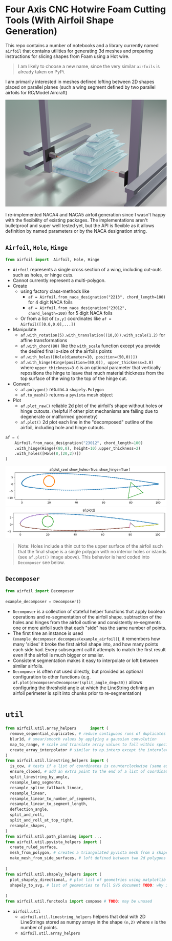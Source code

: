 # Four Axis CNC Hotwire Foam Cutting Tools (With Airfoil Shape Generation)

This repo contains a number of notebooks and a library currently named `airfoil`
that contains utilities for generating 3d meshes and preparing instructions for
slicing shapes from Foam using a Hot wire.

> I am likely to choose a new name, since the very similar `airfoils` is already taken on PyPi.

I am primarily interested in meshes defined lofting between 2D shapes placed on
parallel planes (such a wing segment defined by two parallel airfoils for
RC/Model Aircraft)

![hero](./readme-assets/hero.png)

I re-implemented NACA4 and NACA5 airfoil generation since I wasn't happy with the
flexibility of existing packages. The implementations aren't bulletproof and
super well tested yet, but the API is flexible as it allows definition by named
parameters or by the NACA designation string.

## `Airfoil`, `Hole`, `Hinge`

```python
from airfoil import  Airfoil, Hole, Hinge
```

- `Airfoil` represents a single cross section of a wing, including cut-outs such as holes, or hinge cuts.
- Cannot currently represent a multi-polygon.
- Create 
  - using factory class-methods like
    - `af = Airfoil.from_naca_designation("2213", chord_length=100)` for 4 digit NACA foils
    - `af = Airfoil.from_naca_designation("23012", chord_length=100)` for 5 digit NACA foils
  - Or from a list of `[x,y]` coordinates like `af = Airfoil([[0.0,0.0],...])`
- Manipulate
  - `af.with_rotation(5).with_translation((10,0)).with_scale(1.2)` for affine transformations
  - `af.with_chord(80)` like the `with_scale` function except you provide the desired final x-size of the airfoils points
  - `af.with_holes([Hole(diameter=10, position=(50,0))])`
  - `af.with_hinge(Hinge(position=(80,0)), upper_thickness=3.0)` where 
   `upper_thickness=3.0` is an optional parameter that vertically 
   repositions the hinge to leave that much material thickness from the
   top surface of the wing to the top of the hinge cut.
- Convert
  - `af.polygon()` returns a `shapely.Polygon`
  - `af.to_mesh()` returns a `pyvista` mesh object
- Plot
  - `af.plot_raw()` reliable 2d plot of the airfoil's shape without holes or hinge cutouts. (helpful if other plot mechanisms are failing due to degenerate or malformed geometry)
  - `af.plot()` 2d plot each line in the "decomposed" outline of the airfoil, including hole and hinge cutouts.

```python
af = (
    Airfoil.from_naca_designation("23012", chord_length=100)
    .with_hinge(Hinge((80,0), height=10),upper_thickness=2)
    .with_holes([Hole(8,(20,2))])
)
```

![plot_raw](./readme-assets/airfoil.plot_raw.png)
![plot](./readme-assets/airfoil.plot.png)

> Note: Holes include a thin cut to the upper surface of the
> airfoil such that the final shape is a single polygon with no
> interior holes or islands (see `af.plot()` image above). This behavior is hard coded into `Decomposer` see below.

## `Decomposer`

```python
from airfoil import Decomposer

example_decomposer = Decomposer()
```

- `Decomposer` is a collection of stateful helper functions that
  apply boolean operations and re-segmentation of the airfoil shape.
  subtraction of the holes and hinges from the
  airfoil outline and consistently re-segments one or more airfoil
  such that each "side" has the same number of points.
- The first time an instance is used
  (`example_decomposer.decompose(example_airfoil)`),
  it remembers how many 'sides' it broke the first airfoil shape
  into, and how many points each side had. Every subsequent call
  it attempts to match the first result even if the airfoil is
  much bigger or smaller.
- Consistent segmentation makes it easy to interpolate or loft
  between similar airfoils.
- `Decomposer` is often not used directly, but provided as
  optional configuration to other functions (e.g.
  `af.plot(decomposer=Decomposer(split_angle_deg=30))` allows
  configuring the threshold angle at which the LineString defining
  an airfoil perimeter is split into chunks prior to
  re-segmentation)

# `util`

```python
from airfoil.util.array_helpers      import (
  remove_sequential_duplicates, # reduce contiguous runs of duplicates to a single occurrence
  blur1d, # smear/smooth values by applying a gaussian convolution
  map_to_range, # scale and translate array values to fall within specified minimum and maximum
  create_array_interpolator # similar to np.interp except the interolation can occur between multidimentional arrays. (who knows why numpy doesn't just support this directly?)
)
from airfoil.util.linestring_helpers import (
  is_ccw, # tests if a list of coordinates is counterclockwise (same as shapely.is_ccw except it operates on (n,2) numpy array)
  ensure_closed, # add an extra point to the end of a list of coordinates to close the loop only if needed
  split_linestring_by_angle,
  resample_long_segments,
  resample_spline_fallback_linear,
  resample_linear,
  resample_linear_to_number_of_segments,
  resample_linear_to_segment_length,
  deflection_angle,
  split_and_roll,
  split_and_roll_at_top_right,
  resample_shapes,
)
from airfoil.util.path_planning import ...
from airfoil.util.pyvista_helpers import (
  create_ruled_surface,
  mesh_from_polygon, # creates a triangulated pyvista mesh from a shapely polygon
  make_mesh_from_side_surfaces, # loft defined between two 2d polygons and a distance. TODO: possibly rename

)
from airfoil.util.shapely_helpers import (
  plot_shapely_directional, # plot list of geometries using matplotlib with arrow linestring direction indicators.
  shapely_to_svg, # list of geometries to full SVG document TODO: why is this not just built into shapely
  
)
from airfoil.util.functools import compose # TODO: may be unused
```

- `airfoil.util`
  - `airfoil.util.linestring_helpers` helpers that deal with 2D LineStrings
    stored as numpy arrays in the shape `(n,2)` where `n` is the number of points.
  - `airfoil.util.array_helpers`
